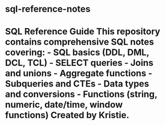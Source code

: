 # sql-reference-notes
# SQL Reference Guide  This repository contains comprehensive SQL notes covering: - SQL basics (DDL, DML, DCL, TCL) - SELECT queries - Joins and unions - Aggregate functions - Subqueries and CTEs - Data types and conversions - Functions (string, numeric, date/time, window functions)  Created by Kristie.
